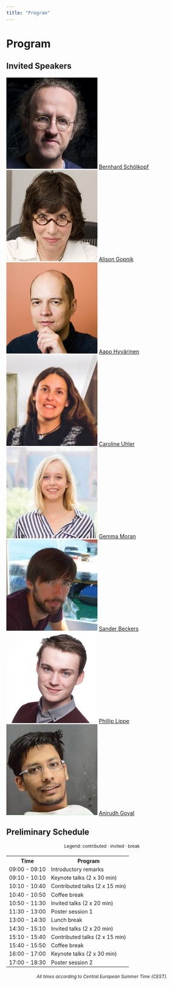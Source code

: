 ```yaml
---
title: "Program"
---
```


# Program

## Invited Speakers

<div class="list-of-people">
    <div class="person">
        <td><img src="/bernhard.jpg"></td>
        <td><a href="https://is.mpg.de/~bs">Bernhard Schölkopf</a></td>
    </div>
    <div class="person">
        <td><img src="/alison.jpg"></td>
        <td><a href="http://alisongopnik.com/">Alison Gopnik</a></td>
    </div>
    <div class="person">
        <td><img src="/aapo.jpg"></td>
        <td><a href="https://www.cs.helsinki.fi/u/ahyvarin/">Aapo Hyvärinen</a></td>
    </div>
    <div class="person">
        <td><img src="/caroline.jpg"></td>
        <td><a href="https://www.carolineuhler.com/">Caroline Uhler</a></td>
    </div>
    <div class="person">
        <td><img src="/gemma.jpg"></td>
        <td><a href="https://www.gemma-moran.com/">Gemma Moran</a></td>
    </div>
    <div class="person">
        <td><img src="/sander.jpg"></td>
        <td><a href="https://sanderbeckers.github.io/website/about/">Sander Beckers</a></td>
    </div>
    <div class="person">
        <td><img src="/philip.jpg"></td>
        <td><a href="https://phlippe.github.io/">Phillip Lippe</a></td>
    </div>
    <div class="person">
        <td><img src="/anirudh.jpg"></td>
        <td><a href="https://anirudh9119.github.io/">Anirudh Goyal</a></td>
    </div>
</div>


## Preliminary Schedule

<div style="width: 100%; font-size: smaller; text-align: center; margin-bottom: 18px; margin-top: 18px;">
    Legend:
    <span class="contributed">contributed</span> · 
    <span class="invited">invited</span> · 
    <span class="break">break</span>
</div>

<table class="schedule">
    <tr>
        <th>Time</th>
        <th>Program</th>
    </tr>
    <tr>
        <td>09:00 - 09:10</td>
        <td>Introductory remarks</td>
    </tr>
    <tr class="invited">
        <td>09:10 - 10:10</td>
        <td>Keynote talks (2 x 30 min)</tD>
    </tr>
    <tr class="contributed">
        <td>10:10 - 10:40</td>
        <td>Contributed talks (2 x 15 min)</td>
    </tr>
    <tr class="break">
        <td>10:40 - 10:50</td>
        <td>Coffee break</td>
    </tr>
    <tr class="invited">
        <td>10:50 - 11:30</td>
        <td>Invited talks (2 x 20 min)</td>
    </tr>
    <tr class="contributed">
        <td>11:30 - 13:00</td>
        <td>Poster session 1</td>
    </tr>
    <tr class="break">
        <td>13:00 - 14:30</td>
        <td>Lunch break</td>
    </tr>
    <tr class="invited">
        <td>14:30 - 15:10</td>
        <td>Invited talks (2 x 20 min)</td>
    </tr>
    <tr class="contributed">
        <td>15:10 - 15:40</td>
        <td>Contributed talks (2 x 15 min)</td>
    </tr>
    <tr class="break">
        <td>15:40 - 15:50</td>
        <td>Coffee break</td>
    </tr>
    <tr class="invited">
        <td>16:00 - 17:00</td>
        <td>Keynote talks (2 x 30 min)</td>
    </tr>
    <tr class="contributed">
        <td>17:00 - 18:30</td>
        <td>Poster session 2</td>
    </tr>
</table>

<div style="width: 100%; font-size: smaller; text-align: center; margin-top: 18px;">
    <em>All times according to Central European Summer Time (CEST).</em>
</div>